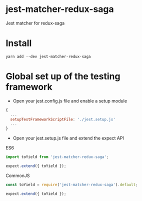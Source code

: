 # jest-matcher-redux-saga
Jest matcher for redux-saga


# Install
`yarn add --dev jest-matcher-redux-saga`

# Global set up of the testing framework
- Open your jest.config.js file and enable a setup module
```javascript
{
  ...
  setupTestFrameworkScriptFile: './jest.setup.js'
  ...
}
```

- Open your jest.setup.js file and extend the expect API

ES6
```javascript
import toYield from 'jest-matcher-redux-saga';

expect.extend({ toYield });
```
CommonJS
```javascript
const toYield = require('jest-matcher-redux-saga').default;

expect.extend({ toYield });
```
